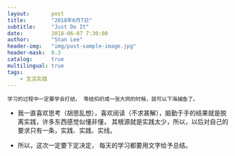 ```yaml
---
layout:       post
title:        "2018年6月7日"
subtitle:     "Just Do It"
date:         2018-06-07 7:30:00
author:       "Stan Lee"
header-img:   "img/post-sample-image.jpg"
header-mask:  0.3
catalog:      true
multilingual: true
tags:
    - 生活实践
---
```


    学习的过程中一定要学会打结， 等结扣织成一张大网的时候，就可以下海捕鱼了。 

  - 我一直喜欢思考（胡思乱想），喜欢阅读（不求甚解），脑勤于手的结果就是脱离实践，许多东西感觉似懂非懂，
    其根源就是实践太少，所以，以后对自己的要求只有一条，实践、实践、实线。
    
   - 所以，这次一定要下定决定， 每天的学习都要用文字给予总结。



